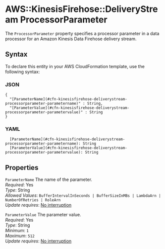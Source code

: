 # AWS::KinesisFirehose::DeliveryStream ProcessorParameter<a name="aws-properties-kinesisfirehose-deliverystream-processorparameter"></a>

The `ProcessorParameter` property specifies a processor parameter in a data processor for an Amazon Kinesis Data Firehose delivery stream\. 

## Syntax<a name="aws-properties-kinesisfirehose-deliverystream-processorparameter-syntax"></a>

To declare this entity in your AWS CloudFormation template, use the following syntax:

### JSON<a name="aws-properties-kinesisfirehose-deliverystream-processorparameter-syntax.json"></a>

```
{
  "[ParameterName](#cfn-kinesisfirehose-deliverystream-processorparameter-parametername)" : String,
  "[ParameterValue](#cfn-kinesisfirehose-deliverystream-processorparameter-parametervalue)" : String
}
```

### YAML<a name="aws-properties-kinesisfirehose-deliverystream-processorparameter-syntax.yaml"></a>

```
  [ParameterName](#cfn-kinesisfirehose-deliverystream-processorparameter-parametername): String
  [ParameterValue](#cfn-kinesisfirehose-deliverystream-processorparameter-parametervalue): String
```

## Properties<a name="aws-properties-kinesisfirehose-deliverystream-processorparameter-properties"></a>

`ParameterName`  <a name="cfn-kinesisfirehose-deliverystream-processorparameter-parametername"></a>
The name of the parameter\.  
*Required*: Yes  
*Type*: String  
*Allowed Values*: `BufferIntervalInSeconds | BufferSizeInMBs | LambdaArn | NumberOfRetries | RoleArn`  
*Update requires*: [No interruption](https://docs.aws.amazon.com/AWSCloudFormation/latest/UserGuide/using-cfn-updating-stacks-update-behaviors.html#update-no-interrupt)

`ParameterValue`  <a name="cfn-kinesisfirehose-deliverystream-processorparameter-parametervalue"></a>
The parameter value\.  
*Required*: Yes  
*Type*: String  
*Minimum*: `1`  
*Maximum*: `512`  
*Update requires*: [No interruption](https://docs.aws.amazon.com/AWSCloudFormation/latest/UserGuide/using-cfn-updating-stacks-update-behaviors.html#update-no-interrupt)